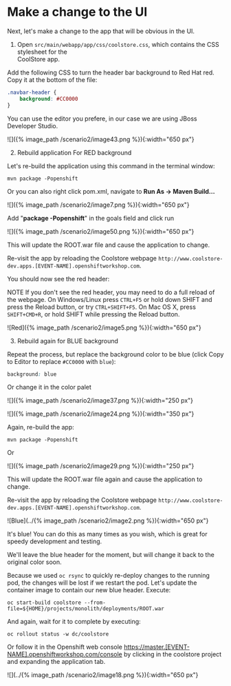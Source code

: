 # Make a change to the UI

Next, let's make a change to the app that will be obvious in the UI.  
  
1. Open `src/main/webapp/app/css/coolstore.css`, which contains the CSS stylesheet for the  
CoolStore app.  
  
Add the following CSS to turn the header bar background to Red Hat red. Copy it at the bottom of the file:

~~~css
.navbar-header {
    background: #CC0000
}
~~~

You can use the editor you prefere, in our case we are using JBoss Developer Studio.

![]({% image_path /scenario2/image43.png %}){:width="650 px"}

2. Rebuild application For RED background

Let's re-build the application using this command in the terminal window:

~~~shell
mvn package -Popenshift
~~~

Or you can also right click pom.xml, navigate to **Run As -&gt; Maven Build…**

![]({% image_path /scenario2/image7.png %}){:width="650 px"}

Add "**package -Popenshift**" in the goals field and click run

![]({% image_path /scenario2/image50.png %}){:width="650 px"}

This will update the ROOT.war file and cause the application to change.

Re-visit the app by reloading the Coolstore webpage `http://www.coolstore-dev.apps.[EVENT-NAME].openshiftworkshop.com`.

You should now see the red header:

NOTE If you don't see the red header, you may need to do a full reload of the webpage. On Windows/Linux press `CTRL+F5` or hold down SHIFT and press the Reload button, or try `CTRL+SHIFT+F5`. On Mac OS X, press `SHIFT+CMD+R`, or hold SHIFT while pressing the Reload button.

![Red]({% image_path /scenario2/image5.png %}){:width="650 px"}

3. Rebuild again for BLUE background

Repeat the process, but replace the background color to be blue \(click Copy to Editor to replace `#CC0000` with `blue`\):

~~~css
background: blue
~~~

Or change it in the color palet

![]({% image_path /scenario2/image37.png %}){:width="250 px"}

![]({% image_path /scenario2/image24.png %}){:width="350 px"}

Again, re-build the app:

~~~shell
mvn package -Popenshift
~~~

Or

![]({% image_path /scenario2/image29.png %}){:width="250 px"}

This will update the ROOT.war file again and cause the application to change.

Re-visit the app by reloading the Coolstore webpage `http://www.coolstore-dev.apps.[EVENT-NAME].openshiftworkshop.com`.

![Blue](../{% image_path /scenario2/image2.png %}){:width="650 px"}

It's blue! You can do this as many times as you wish, which is great for speedy development and testing.

We'll leave the blue header for the moment, but will change it back to the original color soon.

Because we used `oc rsync` to quickly re-deploy changes to the running pod, the changes will be lost if we restart the pod. Let's update the container image to contain our new blue header. Execute:

~~~shell
oc start-build coolstore --from-file=${HOME}/projects/monolith/deployments/ROOT.war
~~~

And again, wait for it to complete by executing:

~~~shell
oc rollout status -w dc/coolstore
~~~

Or follow it in the Openshift web console [https://master.\[EVENT-NAME\].openshiftworkshop.com/console](about:blank) by clicking in the coolstore project and expanding the application tab.

![](../{% image_path /scenario2/image18.png %}){:width="650 px"}


